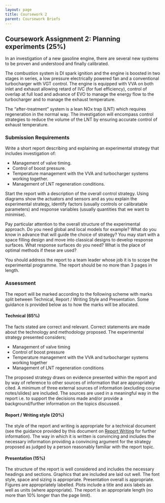 ```yaml
---
layout: page
title: Coursework 2
parent: Coursework Briefs
---
```


## Coursework Assignment 2: Planning experiments (25%)

In an investigation of a new gasoline engine, there are several new systems to be proven and understood and finally calibrated.

The combustion system is DI spark ignition and the engine is boosted in two stages in series, a low pressure electrically powered fan and a conventional turbocharger with VGT control. The engine is equipped with VVA on both inlet and exhaust allowing retard of IVC (for fuel efficiency), control of overlap at full load and advance of EVO to manage the energy flow to the turbocharger and to manage the exhaust temperature.

The “after-treatment” system is a lean NOx trap (LNT) which requires regeneration in the normal way.  The investigation will encompass control strategies to reduce the volume of the LNT by ensuring accurate control of exhaust temperature.

### Submission Requirements

Write a short report describing and explaining an experimental strategy that includes investigation of:

- Management of valve timing.
- Control of boost pressure.
- Temperature management with the VVA and turbocharger systems working together.
- Management of LNT regeneration conditions.

Start the report with a description of the overall control strategy.  Using diagrams show the actuators and sensors and as you explain the experimental strategy, identify factors (usually controls or calibratable parameters) and response variables (usually quantities that we want to minimise).

Pay particular attention to the overall structure of the experimental approach. Do you need global and local models for example?  What do you know in advance that will guide the choice of strategy?  You may start with a space filling design and move into classical designs to develop response surfaces. What response surfaces do you need?  What is the place of optimal methods if these are used?

You should address the report to a team leader whose job it is to scope the experimental programme. The report should be no more than 3 pages in length.

### Assessment

The report will be marked according to the following scheme with marks split between Technical, Report / Writing Style and Presentation. Some guidance is provided below as to how the marks will be allocated.

#### Technical (65%)

The facts stated are correct and relevant.  Correct statements are made about the technology and methodology proposed. The experimental strategy presented considers;

- Management of valve timing
- Control of boost pressure
- Temperature management with the VVA and turbocharger systems working together
- Management of LNT regeneration conditions

The proposed strategy draws on evidence presented within the report and by way of reference to other sources of information that are appropriately cited. A minimum of three external sources of information (excluding course notes/slides) are included.  The sources are used in a meaningful way in the report i.e. to support the decisions made and/or provide a background/further information on the topics discussed.

#### Report / Writing style (20%)

The style of the report and writing is appropriate for a technical document (see the guidance provided by this document on [Report Writing](https://www.lboro.ac.uk/media/wwwlboroacuk/content/library/downloads/advicesheets/Report%20writing.pdf) for further information). The way in which it is written is convincing and includes the necessary information providing a convincing argument for the strategy proposed as judged by a person reasonably familiar with the report topic.

#### Presentation (15%)

The structure of the report is well considered and includes the necessary headings and sections. Graphics that are included are laid out well.  The font style, space and sizing is appropriate.  Presentation overall is appropriate. Figures are appropriately labelled. Plots include a title and axis labels as well as units (where appropriate). The report is an appropriate length (no more than 10% longer than the page limit).
